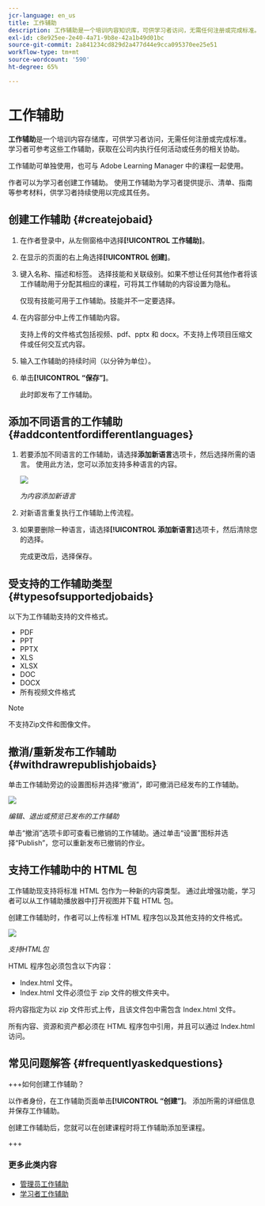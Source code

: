 ```yaml
---
jcr-language: en_us
title: 工作辅助
description: 工作辅助是一个培训内容知识库，可供学习者访问，无需任何注册或完成标准。 学习者可参考这些工作辅助，获取在公司内执行任何活动或任务的相关协助。
exl-id: c8e925ee-2e40-4a71-9b8e-42a1b49d01bc
source-git-commit: 2a841234cd829d2a477d44e9cca095370ee25e51
workflow-type: tm+mt
source-wordcount: '590'
ht-degree: 65%

---
```


# 工作辅助

**工作辅助**&#x200B;是一个培训内容存储库，可供学习者访问，无需任何注册或完成标准。 学习者可参考这些工作辅助，获取在公司内执行任何活动或任务的相关协助。

工作辅助可单独使用，也可与 Adobe Learning Manager 中的课程一起使用。

作者可以为学习者创建工作辅助。 使用工作辅助为学习者提供提示、清单、指南等参考材料，供学习者持续使用以完成其任务。

## 创建工作辅助 {#createjobaid}

1. 在作者登录中，从左侧窗格中选择&#x200B;**[!UICONTROL 工作辅助]**。
1. 在显示的页面的右上角选择&#x200B;**[!UICONTROL 创建]**。
1. 键入名称、描述和标签。 选择技能和关联级别。如果不想让任何其他作者将该工作辅助用于分配其相应的课程，可将其工作辅助的内容设置为隐私。

   仅现有技能可用于工作辅助。技能并不一定要选择。

1. 在内容部分中上传工作辅助内容。

   支持上传的文件格式包括视频、pdf、pptx 和 docx。不支持上传项目压缩文件或任何交互式内容。

1. 输入工作辅助的持续时间（以分钟为单位）。
1. 单击&#x200B;**[!UICONTROL “保存”]**。

   此时即发布了工作辅助。

## 添加不同语言的工作辅助 {#addcontentfordifferentlanguages}

1. 若要添加不同语言的工作辅助，请选择&#x200B;**添加新语言**&#x200B;选项卡，然后选择所需的语言。 使用此方法，您可以添加支持多种语言的内容。

   ![](assets/add-new-languagetab.png)

   *为内容添加新语言*

1. 对新语言重复执行工作辅助上传流程。
1. 如果要删除一种语言，请选择&#x200B;**[!UICONTROL 添加新语言]**&#x200B;选项卡，然后清除您的选择。

   完成更改后，选择保存。

## 受支持的工作辅助类型 {#typesofsupportedjobaids}

以下为工作辅助支持的文件格式。

* PDF
* PPT
* PPTX
* XLS
* XLSX
* DOC
* DOCX
* 所有视频文件格式

>[!NOTE]
>
>不支持Zip文件和图像文件。

## 撤消/重新发布工作辅助 {#withdrawrepublishjobaids}

单击工作辅助旁边的设置图标并选择“撤消”，即可撤消已经发布的工作辅助。

![](assets/job-aid-withdraw.png)

*编辑、退出或预览已发布的工作辅助*

单击“撤消”选项卡即可查看已撤销的工作辅助。通过单击“设置”图标并选择“Publish”，您可以重新发布已撤销的作业。

## 支持工作辅助中的 HTML 包

工作辅助现支持将标准 HTML 包作为一种新的内容类型。 通过此增强功能，学习者可以从工作辅助播放器中打开视图并下载 HTML 包。

创建工作辅助时，作者可以上传标准 HTML 程序包以及其他支持的文件格式。

![](assets/html-job-aid.png)

*支持HTML包*

HTML 程序包必须包含以下内容：

* Index.html 文件。
* Index.html 文件必须位于 zip 文件的根文件夹中。

将内容指定为以 zip 文件形式上传，且该文件包中需包含 Index.html 文件。

所有内容、资源和资产都必须在 HTML 程序包中引用，并且可以通过 Index.html 访问。

## 常见问题解答 {#frequentlyaskedquestions}

+++如何创建工作辅助？

以作者身份，在工作辅助页面单击&#x200B;**[!UICONTROL “创建”]**。 添加所需的详细信息并保存工作辅助。

创建工作辅助后，您就可以在创建课程时将工作辅助添加至课程。

+++

### 更多此类内容

* [管理员工作辅助](../../administrators/feature-summary/job-aids.md)
* [学习者工作辅助](../../learners/feature-summary/job-aids.md)

